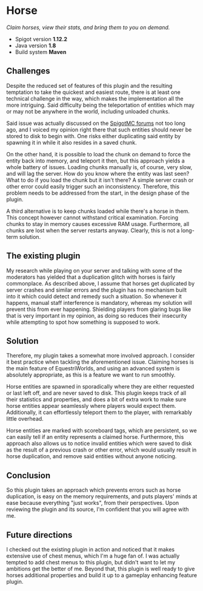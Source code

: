 # Horse
*Claim horses, view their stats, and bring them to you on demand.*
- Spigot version **1.12.2**
- Java version **1.8**
- Build system **Maven**

## Challenges
Despite the reduced set of features of this plugin and the resulting temptation to take the quickest and easiest route, there is at least one technical challenge in the way, which makes the implementation all the more intriguing. Said difficulty being the teleportation of entities which may or may not be anywhere in the world, including unloaded chunks.

Said issue was actually discussed on the [SpigotMC forums](https://www.spigotmc.org/threads/getting-entity-problem.332246/) not too long ago, and I voiced my opinion right there that such entities should never be stored to disk to begin with. One risks either duplicating said entity by spawning it in while it also resides in a saved chunk.

On the other hand, it is possible to load the chunk on demand to force the entity back into memory, and teleport it then, but this approach yields a whole battery of issues. Loading chunks manually is, of course, very slow, and will lag the server. How do you know where the entity was last seen? What to do if you load the chunk but it isn't there? A simple server crash or other error could easily trigger such an inconsistency. Therefore, this problem needs to be addressed from the start, in the design phase of the plugin.

A third alternative is to keep chunks loaded while there's a horse in them. This concept however cannot withstand critical examination. Forcing chunks to stay in memory causes excessive RAM usage. Furthermore, all chunks are lost when the server restarts anyway. Clearly, this is not a long-term solution.

## The existing plugin
My research while playing on your server and talking with some of the moderators has yielded that a duplication glitch with horses is fairly commonplace. As described above, I assume that horses get duplicated by server crashes and similar errors and the plugin has no mechanism built into it which could detect and remedy such a situation. So whenever it happens, manual staff interference is mandatory, whereas my solution will prevent this from ever happening. Shielding players from glaring bugs like that is very important in my opinion, as doing so reduces their insecurity while attempting to spot how something is supposed to work.

## Solution
Therefore, my plugin takes a somewhat more involved approach. I consider it best practice when tackling the aforementioned issue. Claiming horses is the main feature of EquestriWorlds, and using an advanced system is absolutely appropriate, as this is a feature we want to run smoothly.

Horse entities are spawned in sporadically where they are either requested or last left off, and are never saved to disk. This plugin keeps track of all their statistics and properties, and does a bit of extra work to make sure horse entities appear seamlessly where players would expect them. Additionally, it can effortlessly teleport them to the player, with remarkably little overhead.

Horse entities are marked with scoreboard tags, which are persistent, so we can easily tell if an entity represents a claimed horse. Furthermore, this approach also allows us to notice invalid entities which were saved to disk as the result of a previous crash or other error, which would usually result in horse duplication, and remove said entities without anyone noticing.

## Conclusion
So this plugin takes an approach which prevents errors such as horse duplication, is easy on the memory requirements, and puts players' minds at ease because everything "just works", from their perspectives. Upon reviewing the plugin and its source, I'm confident that you will agree with me.

## Future directions
I checked out the existing plugin in action and noticed that it makes extensive use of chest menus, which I'm a huge fan of. I was actually tempted to add chest menus to this plugin, but didn't want to let my ambitions get the better of me. Beyond that, this plugin is well ready to give horses additional properties and build it up to a gameplay enhancing feature plugin.